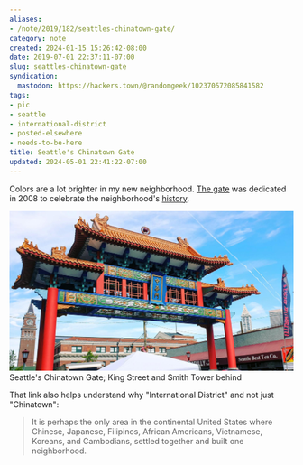 ```yaml
---
aliases:
- /note/2019/182/seattles-chinatown-gate/
category: note
created: 2024-01-15 15:26:42-08:00
date: 2019-07-01 22:37:11-07:00
slug: seattles-chinatown-gate
syndication:
  mastodon: https://hackers.town/@randomgeek/102370572085841582
tags:
- pic
- seattle
- international-district
- posted-elsewhere
- needs-to-be-here
title: Seattle's Chinatown Gate
updated: 2024-05-01 22:41:22-07:00
---
```


Colors are a lot brighter in my new neighborhood. [The gate](https://www.historylink.org/File/8485) was dedicated in 2008 to celebrate the neighborhood's [history](http://chinatownconnection.com/seattle-chinatown-history.htm).

![attachments/img/2019/cover-2019-07-01.jpg](../../../attachments/img/2019/cover-2019-07-01.jpg)
Seattle's Chinatown Gate; King Street and Smith Tower behind

That link also helps understand why "International District" and not just "Chinatown":

 > 
 > It is perhaps the only area in the continental United States where Chinese,
 > Japanese, Filipinos, African Americans, Vietnamese, Koreans, and Cambodians,
 > settled together and built one neighborhood.